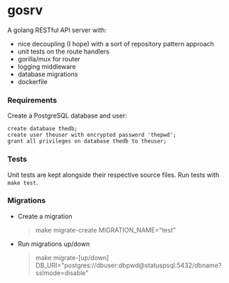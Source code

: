 # gosrv

A golang RESTful API server with:
- nice decoupling (I hope) with a sort of repository pattern approach
- unit tests on the route handlers
- gorilla/mux for router
- logging middleware
- database migrations
- dockerfile

### Requirements

Create a PostgreSQL database and user:
```postgresql
create database thedb;
create user theuser with encrypted password 'thepwd';
grant all privileges on database thedb to theuser;
```

### Tests

Unit tests are kept alongside their respective source files.
Run tests with `make test`.

### Migrations

- Create a migration
    > make migrate-create MIGRATION_NAME="test"

- Run migrations up/down
    > make migrate-[up/down] DB_URI="postgres://dbuser:dbpwd@statuspsql:5432/dbname?sslmode=disable"